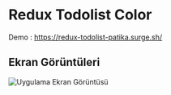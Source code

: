 
# Redux Todolist Color

Demo : https://redux-todolist-patika.surge.sh/

## Ekran Görüntüleri

![Uygulama Ekran Görüntüsü](https://github.com/bedirhannbayrak/redux/blob/main/03-color%20picker/demo.gif?raw=true)

  